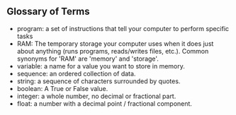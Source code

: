 ## Glossary of Terms

+ program: a set of instructions that tell your computer to perform specific tasks
+ RAM: The temporary storage your computer uses when it does just about anything (runs programs, reads/writes files, etc.).  Common synonyms for 'RAM' are 'memory' and 'storage'.
+ variable: a name for a value you want to store in memory.
+ sequence: an ordered collection of data.
+ string: a sequence of characters surrounded by quotes.
+ boolean: A True or False value.
+ integer: a whole number, no decimal or fractional part.
+ float: a number with a decimal point / fractional component.
